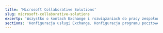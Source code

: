 ```yaml
---
title: 'Microsoft Collaborative Solutions'
slug: microsoft-collaborative-solutions
excertp: 'Wszystko o kontach Exchange i rozwiązaniach do pracy zespołowej'
sections: 'Konfiguracja usługi Exchange, Konfiguracja programu pocztowego Exchange, Przeniesienie konta, Konfiguracja programu pocztowego IMAP/POP, Konfiguracja konta Exchange na smartfonie/tablecie, Funkcjonalności i współdzielenie Exchange, Outlook Web Application (Aplikacja WWW), Office 365, Sharepoint, Inne'
---
```


